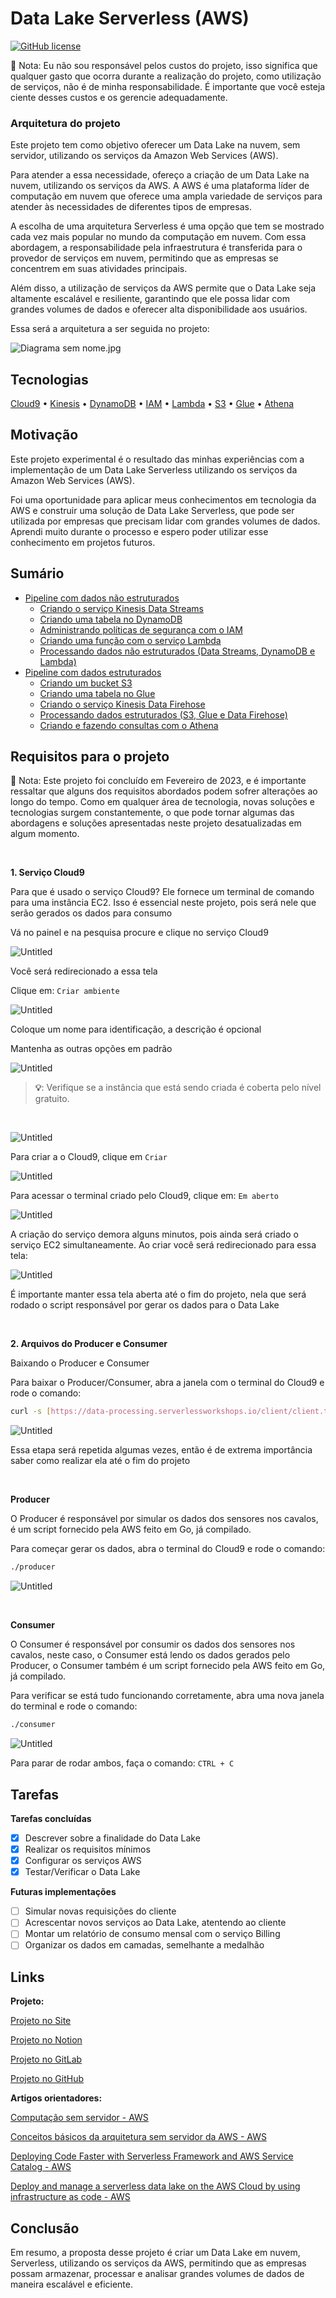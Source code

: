 # Data Lake Serverless (AWS)
[![GitHub license](https://img.shields.io/badge/license-MIT-blue.svg)](https://github.com/alexandremcastro/Data-Lake-Serverless-AWS/blob/main/LICENSE)

📝 Nota: Eu não sou responsável pelos custos do projeto, isso significa que qualquer gasto que ocorra durante a realização do projeto, como utilização de serviços, não é de minha responsabilidade. É importante que você esteja ciente desses custos e os gerencie adequadamente.

### Arquitetura do projeto

Este projeto tem como objetivo oferecer um Data Lake na nuvem, sem servidor, utilizando os serviços da Amazon Web Services (AWS).

Para atender a essa necessidade, ofereço a criação de um Data Lake na nuvem, utilizando os serviços da AWS. A AWS é uma plataforma líder de computação em nuvem que oferece uma ampla variedade de serviços para atender às necessidades de diferentes tipos de empresas.

A escolha de uma arquitetura Serverless é uma opção que tem se mostrado cada vez mais popular no mundo da computação em nuvem. Com essa abordagem, a responsabilidade pela infraestrutura é transferida para o provedor de serviços em nuvem, permitindo que as empresas se concentrem em suas atividades principais.

Além disso, a utilização de serviços da AWS permite que o Data Lake seja altamente escalável e resiliente, garantindo que ele possa lidar com grandes volumes de dados e oferecer alta disponibilidade aos usuários.

Essa será a arquitetura a ser seguida no projeto:

![Diagrama sem nome.jpg](/Imagens/Diagrama_sem_nome.jpg)

## Tecnologias
[Cloud9](https://aws.amazon.com/pt/cloud9/) • [Kinesis](https://aws.amazon.com/pt/kinesis/) • [DynamoDB](https://aws.amazon.com/pt/dynamodb/) • [IAM](https://aws.amazon.com/pt/iam/) • [Lambda](https://aws.amazon.com/pt/lambda/) • [S3](https://aws.amazon.com/pt/s3/) • [Glue](https://aws.amazon.com/pt/glue/) • [Athena](https://aws.amazon.com/pt/athena/)

## Motivação
Este projeto experimental é o resultado das minhas experiências com a implementação de um Data Lake Serverless utilizando os serviços da Amazon Web Services (AWS).

Foi uma oportunidade para aplicar meus conhecimentos em tecnologia da AWS e construir uma solução de Data Lake Serverless, que pode ser utilizada por empresas que precisam lidar com grandes volumes de dados. Aprendi muito durante o processo e espero poder utilizar esse conhecimento em projetos futuros.

## Sumário
+ [Pipeline com dados não estruturados](/Documentos/PipelineNaoEstruturado.md#PipelineNaoEstruturado)
    + [Criando o serviço Kinesis Data Streams](/Documentos/PipelineNaoEstruturado.md#CriacaoDataStreams)
    + [Criando uma tabela no DynamoDB](/Documentos/PipelineNaoEstruturado.md#CriacaoDynamoDB)
    + [Administrando políticas de segurança com o IAM](/Documentos/PipelineNaoEstruturado.md#IAM)
    + [Criando uma função com o serviço Lambda](/Documentos/PipelineNaoEstruturado.md#FuncaoLambda)
    + [Processando dados não estruturados (Data Streams, DynamoDB e Lambda)](/Documentos/PipelineNaoEstruturado.md#ProcessandoNaoEstruturado)
+ [Pipeline com dados estruturados](/Documentos/PipelineEstruturado.md#PipelineEstruturados)
    + [Criando um bucket S3](/Documentos/PipelineEstruturado.md#S3)
    + [Criando uma tabela no Glue](/Documentos/PipelineEstruturado.md#Glue)
    + [Criando o serviço Kinesis Data Firehose](/Documentos/PipelineEstruturado.md#Firehose)
    + [Processando dados estruturados (S3, Glue e Data Firehose)](/Documentos/PipelineEstruturado.md#ProcessandoEstruturados)
    + [Criando e fazendo consultas com o Athena](/Documentos/PipelineEstruturado.md#Athena)

## Requisitos para o projeto
📝 Nota: Este projeto foi concluído em Fevereiro de 2023, e é importante ressaltar que alguns dos requisitos abordados podem sofrer alterações ao longo do tempo. Como em qualquer área de tecnologia, novas soluções e tecnologias surgem constantemente, o que pode tornar algumas das abordagens e soluções apresentadas neste projeto desatualizadas em algum momento.

<br/>

**1. Serviço Cloud9**

Para que é usado o serviço Cloud9? Ele fornece um terminal de comando para uma instância EC2. Isso é essencial neste projeto, pois será nele que serão gerados os dados para consumo

Vá no painel e na pesquisa procure e clique no serviço Cloud9

![Untitled](/Imagens/Untitled.png)

Você será redirecionado a essa tela

Clique em: `Criar ambiente`

![Untitled](/Imagens/Untitled%201.png)

Coloque um nome para identificação, a descrição é opcional

Mantenha as outras opções em padrão

![Untitled](/Imagens/Untitled%202.png)

> **💡**: Verifique se a instância que está sendo criada é coberta pelo nível gratuito.

<br>

![Untitled](/Imagens/Untitled%203.png)

Para criar a o Cloud9, clique em `Criar`

![Untitled](/Imagens/Untitled%204.png)

Para acessar o terminal criado pelo Cloud9, clique em: `Em aberto`

![Untitled](/Imagens/Untitled%205.png)

A criação do serviço demora alguns minutos, pois ainda será criado o serviço EC2 simultaneamente. Ao criar você será redirecionado para essa tela:

![Untitled](/Imagens/Untitled%206.png)

É importante manter essa tela aberta até o fim do projeto, nela que será rodado o script responsável por gerar os dados para o Data Lake

<br>

**2. Arquivos do Producer e Consumer**

Baixando o Producer e Consumer

Para baixar o Producer/Consumer, abra a janela com o terminal do Cloud9 e rode o comando:

```bash
curl -s [https://data-processing.serverlessworkshops.io/client/client.tar](https://data-processing.serverlessworkshops.io/client/client.tar) | tar -xv
```

![Untitled](/Imagens/Untitled%207.png)

Essa etapa será repetida algumas vezes, então é de extrema importância saber como realizar ela até o fim do projeto

<br>

<b> Producer </b>

O Producer é responsável por simular os dados dos sensores nos cavalos, é um script fornecido pela AWS feito em Go, já compilado.

Para começar gerar os dados, abra o terminal do Cloud9 e rode o comando:

```bash
./producer
```

![Untitled](/Imagens/Untitled%208.png)

<br>

<b> Consumer </b>

O Consumer é responsável por consumir os dados dos sensores nos cavalos, neste caso, o Consumer está lendo os dados gerados pelo Producer, o Consumer também é um script fornecido pela AWS feito em Go, já compilado.

Para verificar se está tudo funcionando corretamente, abra uma nova janela do terminal e rode o comando:

```bash
./consumer
```

![Untitled](/Imagens/Untitled%209.png)

Para parar de rodar ambos, faça o comando: `CTRL + C`

## Tarefas

**Tarefas concluídas**
- [x] Descrever sobre a finalidade do Data Lake
- [x] Realizar os requisitos mínimos
- [x] Configurar os serviços AWS
- [x] Testar/Verificar o Data Lake

**Futuras implementações**
- [ ] Simular novas requisições do cliente
- [ ] Acrescentar novos serviços ao Data Lake, atentendo ao cliente
- [ ] Montar um relatório de consumo mensal com o serviço Billing
- [ ] Organizar os dados em camadas, semelhante a medalhão

## Links
**Projeto:**

[Projeto no Site](https://alexandre-castro.vercel.app/blog/datalake-serverless)

[Projeto no Notion](https://alexandremcastro.notion.site/02-2023-AWS-Data-Lake-Serverless-c8f8198221134364991976c26ee1a985)

[Projeto no GitLab](https://gitlab.com/alexandremcastro/Data-Lake-Serverless-AWS)

[Projeto no GitHub](https://github.com/alexandremcastro/Data-Lake-Serverless-AWS)

**Artigos orientadores:**

[Computação sem servidor - AWS](https://aws.amazon.com/pt/serverless/)

[Conceitos básicos da arquitetura sem servidor da AWS - AWS](https://aws.amazon.com/pt/serverless/getting-started/?serverless.sort-by=item.additionalFields.createdDate&serverless.sort-order=desc)

[Deploying Code Faster with Serverless Framework and AWS Service Catalog - AWS](https://aws.amazon.com/pt/blogs/apn/deploying-code-faster-with-serverless-framework-and-aws-service-catalog/)

[Deploy and manage a serverless data lake on the AWS Cloud by using infrastructure as code - AWS](https://docs.aws.amazon.com/prescriptive-guidance/latest/patterns/deploy-and-manage-a-serverless-data-lake-on-the-aws-cloud-by-using-infrastructure-as-code.html)

## Conclusão 
Em resumo, a proposta desse projeto é criar um Data Lake em nuvem, Serverless, utilizando os serviços da AWS, permitindo que as empresas possam armazenar, processar e analisar grandes volumes de dados de maneira escalável e eficiente.
